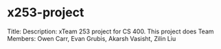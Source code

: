 # x253-project
Title: 
Description: xTeam 253 project for CS 400. This project does
Team Members: Owen Carr, Evan Grubis, Akarsh Vasisht, Zilin Liu
